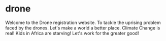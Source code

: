 
# drone
Welcome to the Drone registration website.
To tackle the uprising problem faced by the drones.
Let's make a world a better place.
Climate Change is real!
Kids in Africa are starving!
Let's work for the greater good!

